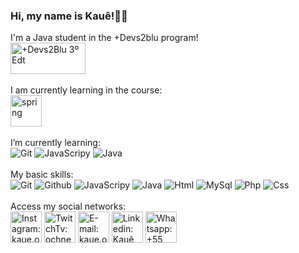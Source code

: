 ### Hi, my name is Kauê!👋😄<br>

<div>
  I'm a Java student in the +Devs2blu program!
  <div>
    <img src="https://github-production-user-asset-6210df.s3.amazonaws.com/79806265/240241141-8fc79646-86bf-406b-bc87-d1993e1b9091.png"       target="_blank" width="120px" height= "50px" title="+Devs2Blu 3º Edt">
  </div>
  <br>
   I am currently learning in the course:
  <div>    
    <img src="https://skillicons.dev/icons?i=docker" target="_blank" width="50px" style="border-radius=5px" height= "50px" title="spring">
  </div>
</div>
<br>
I’m currently learning:
<br>
<div>
  <img src="https://skillicons.dev/icons?i=git" title="Git"/>
  <img src="https://skillicons.dev/icons?i=js" title="JavaScripy"/>
  <img src="https://skillicons.dev/icons?i=java" title="Java"/>
</div>
<br>
My basic skills:
<br>
<div>
  <img src="https://skillicons.dev/icons?i=git" title="Git"/>
  <img src="https://skillicons.dev/icons?i=github" title="Github"/>
  <img src="https://skillicons.dev/icons?i=js" title="JavaScripy"/>
  <img src="https://skillicons.dev/icons?i=java" title="Java"/>
  <img src="https://skillicons.dev/icons?i=html" title="Html"/>
  <img src="https://skillicons.dev/icons?i=mysql" title="MySql"/>
  <img src="https://skillicons.dev/icons?i=php" title="Php"/>
  <img src="https://skillicons.dev/icons?i=css" title="Css"/>
</div>
<br>
Access my social networks:
<br>
<div>
  <a href="https://instagram.com/kaue.ochner" target="_blank" ><img src="https://camo.githubusercontent.com/c9dacf0f25a1489fdbc6c0d2b41cda58b77fa210a13a886d6f99e027adfbd358/68747470733a2f2f6564656e742e6769746875622e696f2f537570657254696e7949636f6e732f696d616765732f7376672f696e7374616772616d2e737667" target="_blank" width="50px"
    height= "50px" title="Instagram: kaue.ochner"></a>
  <a href="https://www.twitch.tv/ochner" target="_blank"><img src="https://camo.githubusercontent.com/c5942c39052ad962364ea8286a6991f7a9b036bf1d96d20db346d9dfd844dfa4/68747470733a2f2f6564656e742e6769746875622e696f2f537570657254696e7949636f6e732f696d616765732f7376672f7477697463682e737667" target="_blank" width="50px"
    height= "50px" title="TwitchTv: ochner"></a>
  <a href = "mailto:contato@kaue.ochner@outlook.com"><img src="https://camo.githubusercontent.com/0f3aa1f457bb92fbd2411761262ce1fb0f766ed74a4f4289bfc4a0b6024335d6/68747470733a2f2f6564656e742e6769746875622e696f2f537570657254696e7949636f6e732f696d616765732f7376672f656d61696c2e737667" target="_blank" width="50px"
    height= "50px" title="E-mail: kaue.ochner@outlook.com"></a>
  <a href="https://www.linkedin.com/in/kauê-taylan-ochner-932223188" target="_blank"><img src="https://camo.githubusercontent.com/c8a9c5b414cd812ad6a97a46c29af67239ddaeae08c41724ff7d945fb4c047e5/68747470733a2f2f6564656e742e6769746875622e696f2f537570657254696e7949636f6e732f696d616765732f7376672f6c696e6b6564696e2e737667" target="_white" width="50px"
    height= "50px" title="Linkedin: Kauê Taylan Ochner"></a>
  <a href="https://wa.me/5547992031190" target="_blank"><img src="https://camo.githubusercontent.com/945d32cdd8d51fe844ca8b2976914ae8786586607aee1cba24d7318e24b30411/68747470733a2f2f6564656e742e6769746875622e696f2f537570657254696e7949636f6e732f696d616765732f7376672f77686174736170702e737667" target="_white" width="50px"
    height= "50px" title="Whatsapp: +55 (47) 992031190 "></a> 
</div>
          
